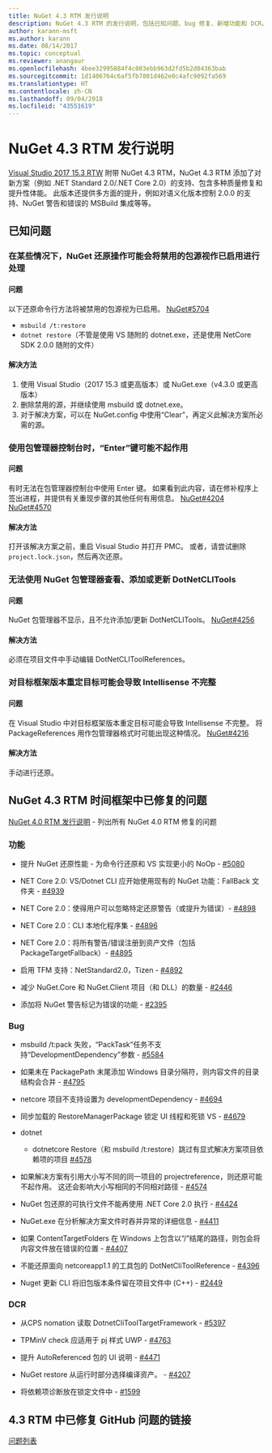 ```yaml
---
title: NuGet 4.3 RTM 发行说明
description: NuGet 4.3 RTM 的发行说明，包括已知问题、bug 修复、新增功能和 DCR。
author: karann-msft
ms.author: karann
ms.date: 08/14/2017
ms.topic: conceptual
ms.reviewer: anangaur
ms.openlocfilehash: 4bee32995884f4c003ebb963d2fd5b2d04363bab
ms.sourcegitcommit: 1d1406764c6af5fb7801d462e0c4afc9092fa569
ms.translationtype: HT
ms.contentlocale: zh-CN
ms.lasthandoff: 09/04/2018
ms.locfileid: "43551619"
---
```

# <a name="nuget-43-rtm-release-notes"></a>NuGet 4.3 RTM 发行说明

[Visual Studio 2017 15.3 RTW](https://www.visualstudio.com/news/releasenotes/vs2017-relnotes) 附带 NuGet 4.3 RTM，NuGet 4.3 RTM 添加了对新方案（例如 .NET Standard 2.0/.NET Core 2.0）的支持、包含多种质量修复和提升性体能。 此版本还提供多方面的提升，例如对语义化版本控制 2.0.0 的支持、NuGet 警告和错误的 MSBuild 集成等等。

## <a name="known-issues"></a>已知问题

### <a name="nuget-restore-may-treat-disabled-package-sources-as-enabled-in-some-cases"></a>在某些情况下，NuGet 还原操作可能会将禁用的包源视作已启用进行处理

#### <a name="issue"></a>问题

以下还原命令行方法将被禁用的包源视为已启用。 [NuGet#5704](https://github.com/NuGet/Home/issues/5704)
- `msbuild /t:restore`
- `dotnet restore`（不管是使用 VS 随附的 dotnet.exe，还是使用 NetCore SDK 2.0.0 随附的文件）

#### <a name="workaround"></a>解决方法

1. 使用 Visual Studio（2017 15.3 或更高版本）或 NuGet.exe（v4.3.0 或更高版本）
1. 删除禁用的源，并继续使用 msbuild 或 dotnet.exe。
1. 对于解决方案，可以在 NuGet.config 中使用“Clear”，再定义此解决方案所必需的源。

### <a name="while-using-package-manager-console-enter-key-may-not-work"></a>使用包管理器控制台时，“Enter”键可能不起作用

#### <a name="issue"></a>问题

有时无法在包管理器控制台中使用 Enter 键。 如果看到此内容，请在修补程序上签出进程，并提供有关重现步骤的其他任何有用信息。 [NuGet#4204](https://github.com/NuGet/Home/issues/4204) [NuGet#4570](https://github.com/NuGet/Home/issues/4570)

#### <a name="workaround"></a>解决方法

打开该解决方案之前，重启 Visual Studio 并打开 PMC。 或者，请尝试删除 `project.lock.json`，然后再次还原。

### <a name="you-are-unable-to-view-add-or-update-dotnetclitools-using-nuget-package-manager"></a>无法使用 NuGet 包管理器查看、添加或更新 DotNetCLITools

#### <a name="issue"></a>问题

NuGet 包管理器不显示，且不允许添加/更新 DotNetCLITools。 [NuGet#4256](https://github.com/NuGet/Home/issues/4256)

#### <a name="workaround"></a>解决方法

必须在项目文件中手动编辑 DotNetCLIToolReferences。

### <a name="retargeting-target-framework-version-may-lead-to-incomplete-intellisense"></a>对目标框架版本重定目标可能会导致 Intellisense 不完整

#### <a name="issue"></a>问题

在 Visual Studio 中对目标框架版本重定目标可能会导致 Intellisense 不完整。 将 PackageReferences 用作包管理器格式时可能出现这种情况。 [NuGet#4216](https://github.com/NuGet/Home/issues/4216)

#### <a name="workaround"></a>解决方法

手动进行还原。

## <a name="issues-fixed-in-nuget-43-rtm-timeframe"></a>NuGet 4.3 RTM 时间框架中已修复的问题

[NuGet 4.0 RTM 发行说明](../release-notes/nuget-4.0-RTM.md) - 列出所有 NuGet 4.0 RTM 修复的问题

### <a name="features"></a>功能

- 提升 NuGet 还原性能 - 为命令行还原和 VS 实现更小的 NoOp - [#5080](https://github.com/NuGet/Home/issues/5080)

- NET Core 2.0: VS/Dotnet CLI 应开始使用现有的 NuGet 功能：FallBack 文件夹 - [#4939](https://github.com/NuGet/Home/issues/4939)

- NET Core 2.0：使得用户可以忽略特定还原警告（或提升为错误）- [#4898](https://github.com/NuGet/Home/issues/4898)

- NET Core 2.0：CLI 本地化程序集 - [#4896](https://github.com/NuGet/Home/issues/4896)

- NET Core 2.0：将所有警告/错误注册到资产文件（包括 PackageTargetFallback）- [#4895](https://github.com/NuGet/Home/issues/4895)

- 启用 TFM 支持：NetStandard2.0，Tizen - [#4892](https://github.com/NuGet/Home/issues/4892)

- 减少 NuGet.Core 和 NuGet.Client 项目（和 DLL）的数量 - [#2446](https://github.com/NuGet/Home/issues/2446)

- 添加将 NuGet 警告标记为错误的功能 - [#2395](https://github.com/NuGet/Home/issues/2395)

### <a name="bugs"></a>Bug

- msbuild /t:pack 失败，“PackTask”任务不支持“DevelopmentDependency”参数 - [#5584](https://github.com/NuGet/Home/issues/5584)

- 如果未在 PackagePath 末尾添加 Windows 目录分隔符，则内容文件的目录结构会合并 - [#4795](https://github.com/NuGet/Home/issues/4795)

- netcore 项目不支持设置为 developmentDependency - [#4694](https://github.com/NuGet/Home/issues/4694)

- 同步加载的 RestoreManagerPackage 锁定 UI 线程和死锁 VS - [#4679](https://github.com/NuGet/Home/issues/4679)

- dotnet
  - dotnetcore Restore（和 msbuild /t:restore）跳过有显式解决方案项目依赖项的项目 [#4578](https://github.com/NuGet/Home/issues/4578)

- 如果解决方案有引用大小写不同的同一项目的 projectreference，则还原可能不起作用。 这还会影响大小写相同的不同相对路径 - [#4574](https://github.com/NuGet/Home/issues/4574)

- NuGet 包还原的可执行文件不能再使用 .NET Core 2.0 执行 - [#4424](https://github.com/NuGet/Home/issues/4424)

- NuGet.exe 在分析解决方案文件时吞并异常的详细信息 - [#4411](https://github.com/NuGet/Home/issues/4411)

- 如果 ContentTargetFolders 在 Windows 上包含以“/”结尾的路径，则包会将内容文件放在错误的位置 - [#4407](https://github.com/NuGet/Home/issues/4407)

- 不能还原面向 netcoreapp1.1 的工具包的 DotNetCliToolReference - [#4396](https://github.com/NuGet/Home/issues/4396)

- Nuget 更新 CLI 将旧包版本条件留在项目文件中 (C++) - [#2449](https://github.com/NuGet/Home/issues/2449)

### <a name="dcrs"></a>DCR

- 从CPS nomation 读取 DotnetCliToolTargetFramework - [#5397](https://github.com/NuGet/Home/issues/5397)

- TPMinV check 应适用于 pj 样式 UWP - [#4763](https://github.com/NuGet/Home/issues/4763)

- 提升 AutoReferenced 包的 UI 说明 - [#4471](https://github.com/NuGet/Home/issues/4471)

- NuGet restore 从运行时部分选择编译资产。 - [#4207](https://github.com/NuGet/Home/issues/4207)

- 将依赖项诊断放在锁定文件中 - [#1599](https://github.com/NuGet/Home/issues/1599)

## <a name="links-to-github-issues-fixed-in-43-rtm"></a>4.3 RTM 中已修复 GitHub 问题的链接

[问题列表](https://github.com/NuGet/Home/issues?q=is%3Aissue+is%3Aclosed+milestone%3A%224.3")
